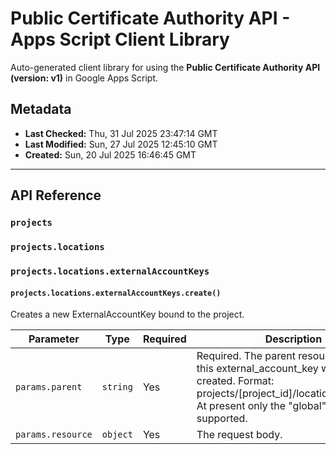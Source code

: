 # Public Certificate Authority API - Apps Script Client Library

Auto-generated client library for using the **Public Certificate Authority API (version: v1)** in Google Apps Script.

## Metadata

- **Last Checked:** Thu, 31 Jul 2025 23:47:14 GMT
- **Last Modified:** Sun, 27 Jul 2025 12:45:10 GMT
- **Created:** Sun, 20 Jul 2025 16:46:45 GMT



---

## API Reference

### `projects`

### `projects.locations`

### `projects.locations.externalAccountKeys`

#### `projects.locations.externalAccountKeys.create()`

Creates a new ExternalAccountKey bound to the project.

| Parameter | Type | Required | Description |
|---|---|---|---|
| `params.parent` | `string` | Yes | Required. The parent resource where this external_account_key will be created. Format: projects/[project_id]/locations/[location]. At present only the "global" location is supported. |
| `params.resource` | `object` | Yes | The request body. |